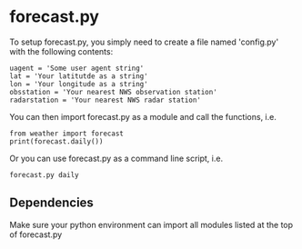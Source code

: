 # forecast.py

To setup forecast.py, you simply need to create a file named
'config.py' with the following contents:

~~~~
uagent = 'Some user agent string'
lat = 'Your latitutde as a string'
lon = 'Your longitude as a string'
obsstation = 'Your nearest NWS observation station'
radarstation = 'Your nearest NWS radar station'
~~~~

You can then import forecast.py as a module and call the functions,
i.e.

~~~~
from weather import forecast
print(forecast.daily())
~~~~

Or you can use forecast.py as a command line script, i.e.

~~~~
forecast.py daily
~~~~

## Dependencies

Make sure your python environment can import all modules listed at the
top of forecast.py